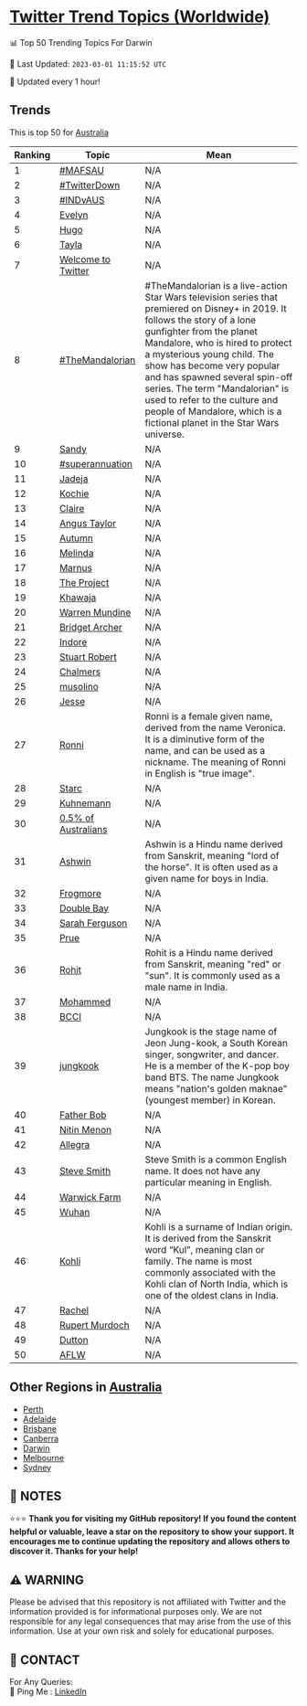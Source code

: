 [Twitter Trend Topics (Worldwide)](https://github.com/ErcinDedeoglu/Twitter-Trend-Topics)
==========


📊 Top 50 Trending Topics For Darwin

📆 Last Updated: `2023-03-01 11:15:52 UTC`

🔧 Updated every 1 hour!


## Trends

This is top 50 for [Australia](</Australia>)

| Ranking | Topic | Mean |
| ------- | ------------ | ------------ |
| 1 | [#MAFSAU](http://twitter.com/search?q=%23MAFSAU) | N/A |
| 2 | [#TwitterDown](http://twitter.com/search?q=%23TwitterDown) | N/A |
| 3 | [#INDvAUS](http://twitter.com/search?q=%23INDvAUS) | N/A |
| 4 | [Evelyn](http://twitter.com/search?q=Evelyn) | N/A |
| 5 | [Hugo](http://twitter.com/search?q=Hugo) | N/A |
| 6 | [Tayla](http://twitter.com/search?q=Tayla) | N/A |
| 7 | [Welcome to Twitter](http://twitter.com/search?q=Welcome+to+Twitter) | N/A |
| 8 | [#TheMandalorian](http://twitter.com/search?q=%23TheMandalorian) | #TheMandalorian is a live-action Star Wars television series that premiered on Disney+ in 2019. It follows the story of a lone gunfighter from the planet Mandalore, who is hired to protect a mysterious young child. The show has become very popular and has spawned several spin-off series. The term "Mandalorian" is used to refer to the culture and people of Mandalore, which is a fictional planet in the Star Wars universe. |
| 9 | [Sandy](http://twitter.com/search?q=Sandy) | N/A |
| 10 | [#superannuation](http://twitter.com/search?q=%23superannuation) | N/A |
| 11 | [Jadeja](http://twitter.com/search?q=Jadeja) | N/A |
| 12 | [Kochie](http://twitter.com/search?q=Kochie) | N/A |
| 13 | [Claire](http://twitter.com/search?q=Claire) | N/A |
| 14 | [Angus Taylor](http://twitter.com/search?q=Angus+Taylor) | N/A |
| 15 | [Autumn](http://twitter.com/search?q=Autumn) | N/A |
| 16 | [Melinda](http://twitter.com/search?q=Melinda) | N/A |
| 17 | [Marnus](http://twitter.com/search?q=Marnus) | N/A |
| 18 | [The Project](http://twitter.com/search?q=The+Project) | N/A |
| 19 | [Khawaja](http://twitter.com/search?q=Khawaja) | N/A |
| 20 | [Warren Mundine](http://twitter.com/search?q=Warren+Mundine) | N/A |
| 21 | [Bridget Archer](http://twitter.com/search?q=Bridget+Archer) | N/A |
| 22 | [Indore](http://twitter.com/search?q=Indore) | N/A |
| 23 | [Stuart Robert](http://twitter.com/search?q=Stuart+Robert) | N/A |
| 24 | [Chalmers](http://twitter.com/search?q=Chalmers) | N/A |
| 25 | [musolino](http://twitter.com/search?q=musolino) | N/A |
| 26 | [Jesse](http://twitter.com/search?q=Jesse) | N/A |
| 27 | [Ronni](http://twitter.com/search?q=Ronni) | Ronni is a female given name, derived from the name Veronica. It is a diminutive form of the name, and can be used as a nickname. The meaning of Ronni in English is "true image". |
| 28 | [Starc](http://twitter.com/search?q=Starc) | N/A |
| 29 | [Kuhnemann](http://twitter.com/search?q=Kuhnemann) | N/A |
| 30 | [0.5% of Australians](http://twitter.com/search?q=0.5%25+of+Australians) | N/A |
| 31 | [Ashwin](http://twitter.com/search?q=Ashwin) | Ashwin is a Hindu name derived from Sanskrit, meaning "lord of the horse". It is often used as a given name for boys in India. |
| 32 | [Frogmore](http://twitter.com/search?q=Frogmore) | N/A |
| 33 | [Double Bay](http://twitter.com/search?q=Double+Bay) | N/A |
| 34 | [Sarah Ferguson](http://twitter.com/search?q=Sarah+Ferguson) | N/A |
| 35 | [Prue](http://twitter.com/search?q=Prue) | N/A |
| 36 | [Rohit](http://twitter.com/search?q=Rohit) | Rohit is a Hindu name derived from Sanskrit, meaning "red" or "sun". It is commonly used as a male name in India. |
| 37 | [Mohammed](http://twitter.com/search?q=Mohammed) | N/A |
| 38 | [BCCI](http://twitter.com/search?q=BCCI) | N/A |
| 39 | [jungkook](http://twitter.com/search?q=jungkook) | Jungkook is the stage name of Jeon Jung-kook, a South Korean singer, songwriter, and dancer. He is a member of the K-pop boy band BTS. The name Jungkook means "nation's golden maknae" (youngest member) in Korean. |
| 40 | [Father Bob](http://twitter.com/search?q=Father+Bob) | N/A |
| 41 | [Nitin Menon](http://twitter.com/search?q=Nitin+Menon) | N/A |
| 42 | [Allegra](http://twitter.com/search?q=Allegra) | N/A |
| 43 | [Steve Smith](http://twitter.com/search?q=Steve+Smith) | Steve Smith is a common English name. It does not have any particular meaning in English. |
| 44 | [Warwick Farm](http://twitter.com/search?q=Warwick+Farm) | N/A |
| 45 | [Wuhan](http://twitter.com/search?q=Wuhan) | N/A |
| 46 | [Kohli](http://twitter.com/search?q=Kohli) | Kohli is a surname of Indian origin. It is derived from the Sanskrit word “Kul”, meaning clan or family. The name is most commonly associated with the Kohli clan of North India, which is one of the oldest clans in India. |
| 47 | [Rachel](http://twitter.com/search?q=Rachel) | N/A |
| 48 | [Rupert Murdoch](http://twitter.com/search?q=Rupert+Murdoch) | N/A |
| 49 | [Dutton](http://twitter.com/search?q=Dutton) | N/A |
| 50 | [AFLW](http://twitter.com/search?q=AFLW) | N/A |



## Other Regions in [Australia](</Australia>)

* [Perth](</Australia/Perth.md>)
* [Adelaide](</Australia/Adelaide.md>)
* [Brisbane](</Australia/Brisbane.md>)
* [Canberra](</Australia/Canberra.md>)
* [Darwin](</Australia/Darwin.md>)
* [Melbourne](</Australia/Melbourne.md>)
* [Sydney](</Australia/Sydney.md>)



## 📝 NOTES

⭐⭐⭐ **Thank you for visiting my GitHub repository! If you found the content helpful or valuable, leave a star on the repository to show your support. It encourages me to continue updating the repository and allows others to discover it. Thanks for your help!**


## ⚠️ WARNING

Please be advised that this repository is not affiliated with Twitter and the information provided is for informational purposes only. We are not responsible for any legal consequences that may arise from the use of this information. Use at your own risk and solely for educational purposes.


## 📨 CONTACT

 For Any Queries:  
            🏓 Ping Me : [LinkedIn](https://www.linkedin.com/in/ercindedeoglu/)
